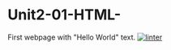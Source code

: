 # Unit2-01-HTML-
First webpage with "Hello World" text.
[![linter](https://github.com/helena-rocha/Unit2-01-HTML-/workflows/linter/badge.svg)](https://github.com/marketplace/actions/super-linter)  
